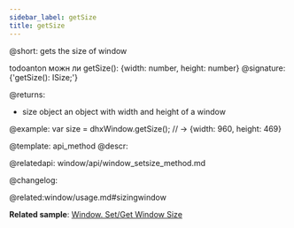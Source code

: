 ```yaml
---
sidebar_label: getSize
title: getSize
---          
```


@short: gets the size of window

todoanton можн ли getSize(): {width: number, height: number}
@signature: {'getSize(): ISize;'}


@returns:
- size		object		an object with width and height of a window

@example:
var size = dhxWindow.getSize(); // -> {width: 960, height: 469}


@template: api_method
@descr:



@relatedapi:
window/api/window_setsize_method.md


@changelog:

@related:window/usage.md#sizingwindow

**Related sample**: [Window. Set/Get Window Size](https://snippet.dhtmlx.com/0zqxydvm)